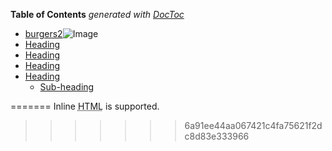 <!-- START doctoc generated TOC please keep comment here to allow auto update -->
<!-- DON'T EDIT THIS SECTION, INSTEAD RE-RUN doctoc TO UPDATE -->
**Table of Contents**  *generated with [DocToc](https://github.com/thlorenz/doctoc)*

- [burgers2](#burgers2)![Image](https://media.giphy.com/media/qE8EuaecyLH6U/giphy.gif)
- [Heading](#Introduction)
- [Heading](#Features)
- [Heading](#Language)
- [Heading](#API's)
  - [Sub-heading](#links)





<!-- END doctoc generated TOC please keep comment here to allow auto update -->

<!-- # burgers2
Heading
=======

## Sub-heading

Paragraphs are separated
by a blank line.

Two spaces at the end of a line  
produces a line break.

Text attributes _italic_, 
**bold**, `monospace`.

Horizontal rule:

---

Bullet list:

  * apples
  * oranges
  * pears

Numbered list:

  1. wash
  2. rinse
  3. repeat

A [link](http://example.com).

![Image](https://media.giphy.com/media/qE8EuaecyLH6U/giphy.gif)

> Markdown uses email-style > characters for blockquoting.

<<<<<<< HEAD
Inline <abbr title="Hypertext Markup Language">HTML</abbr> is supported. -->
=======
Inline <abbr title="Hypertext Markup Language">HTML</abbr> is supported.
>>>>>>> 6a91ee44aa067421c4fa75621f2dc8d83e333966
